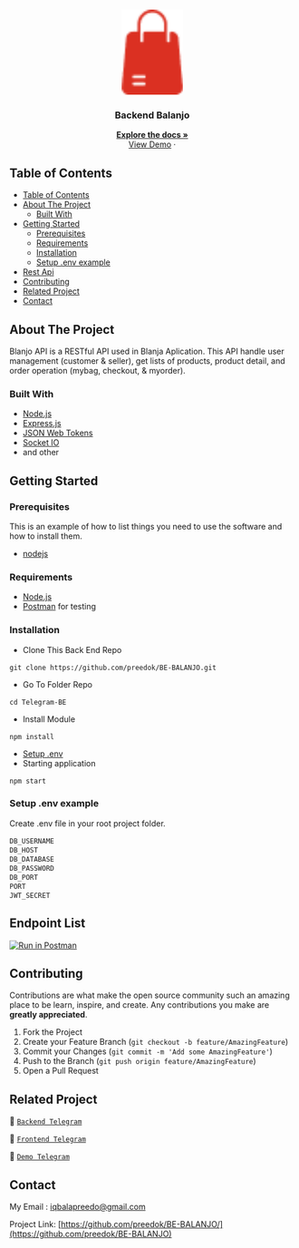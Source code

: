 <br />
<p align="center">
<div align="center">
<img height="150" src="./readme/balanjo.png" alt="Balanjo" border="0"/>
</div>
  <h3 align="center">Backend Balanjo</h3>
  <p align="center">
    <a href="https://github.com/preedok/BE-BALANJO/"><strong>Explore the docs »</strong></a>
    <br />
    <a href="https://balanjo-api.cyclic.app">View Demo</a>
    ·
 
  </p>
</p>

<!-- TABLE OF CONTENTS -->

## Table of Contents

- [Table of Contents](#table-of-contents)
- [About The Project](#about-the-project)
  - [Built With](#built-with)
- [Getting Started](#getting-started)
  - [Prerequisites](#prerequisites)
  - [Requirements](#requirements)
  - [Installation](#installation)
  - [Setup .env example](#setup-env-example)
- [Rest Api](#rest-api)
- [Contributing](#contributing)
- [Related Project](#related-project)
- [Contact](#contact)

<!-- ABOUT THE PROJECT -->

## About The Project

Blanjo API is a RESTful API used in Blanja Aplication. This API handle user management (customer & seller), get lists of products, product detail, and order operation (mybag, checkout, & myorder).

### Built With

- [Node.js](https://nodejs.org/en/)
- [Express.js](https://expressjs.com/)
- [JSON Web Tokens](https://jwt.io/)
- [Socket IO](https://socket.io/docs/v4/)
- and other

<!-- GETTING STARTED -->

## Getting Started

### Prerequisites

This is an example of how to list things you need to use the software and how to install them.

- [nodejs](https://nodejs.org/en/download/)

### Requirements

- [Node.js](https://nodejs.org/en/)
- [Postman](https://www.getpostman.com/) for testing

### Installation

- Clone This Back End Repo

```
git clone https://github.com/preedok/BE-BALANJO.git
```

- Go To Folder Repo

```
cd Telegram-BE
```

- Install Module

```
npm install
```

- <a href="#setup-env-example">Setup .env</a>
- Starting application

```
npm start
```

### Setup .env example

Create .env file in your root project folder.

```env
DB_USERNAME
DB_HOST
DB_DATABASE
DB_PASSWORD
DB_PORT
PORT
JWT_SECRET
```

## Endpoint List

[![Run in Postman](https://run.pstmn.io/button.svg)](https://documenter.getpostman.com/view/23292228/2s93RUvsMo)

<!-- CONTRIBUTING -->

## Contributing

Contributions are what make the open source community such an amazing place to be learn, inspire, and create. Any contributions you make are **greatly appreciated**.

1. Fork the Project
2. Create your Feature Branch (`git checkout -b feature/AmazingFeature`)
3. Commit your Changes (`git commit -m 'Add some AmazingFeature'`)
4. Push to the Branch (`git push origin feature/AmazingFeature`)
5. Open a Pull Request

## Related Project

:rocket: [`Backend Telegram`](https://github.com/preedok/BE-BALANJO)

:rocket: [`Frontend Telegram`](https://github.com/preedok/FE-BALANJO)

:rocket: [`Demo Telegram`](https://balanjo-api.cyclic.app)

<!-- CONTACT -->

## Contact

My Email : iqbalapreedo@gmail.com

Project Link: [https://github.com/preedok/BE-BALANJO/](https://github.com/preedok/BE-BALANJO)
